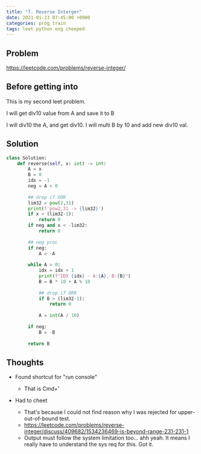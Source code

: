 ```yaml
---
title: "7. Reverse Interger"
date: 2021-01-23 07:45:00 +0900
categories: prog train
tags: leet python eng cheeped
---
```

## Problem

https://leetcode.com/problems/reverse-integer/



## Before getting into

This is my second leet problem.

I will get div10 value from A and save it to B

I will div10 the A, and get div10. I will multi B by 10 and add new div10 val.



## Solution

``` python
class Solution:
    def reverse(self, x: int) -> int:
        A = x
        B = 0
        idx = -1
        neg = A < 0
        
        ## drop if OOR
        lim32 = pow(2,31)
        print(f'pow2,31 -> {lim32}')
        if x > (lim32-1):
            return 0
        if neg and x < -lim32:
            return 0
        
        ## neg proc
        if neg:
            A = -A            
            
        while A > 0:
            idx = idx + 1
            print(f"IDX {idx} - A:{A}, B:{B}")
            B = B * 10 + A % 10
            
            ## drop if ORR
            if B > (lim32-1):
                return 0
            
            A = int(A / 10)
                
        if neg:
            B = -B
        
        return B
```



## Thoughts

* Found shortcut for "run console"
  * That is Cmd+'

* Had to cheet
  * That's because I could not find reason why I was rejected for upper-out-of-bound test.
  * https://leetcode.com/problems/reverse-integer/discuss/409682/1534236469-is-beyond-range-231-231-1
  * Output must follow the system limitation too... ahh yeah. It means I really have to understand the sys req for this. Got it.